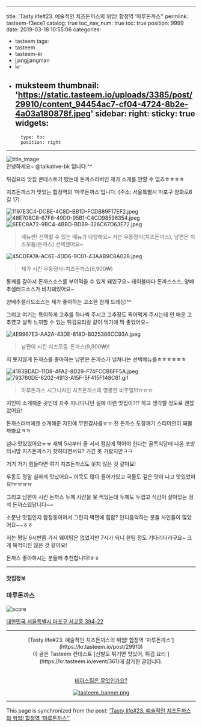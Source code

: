 
---
title: 'Tasty life#23. 예술적인 치즈돈까스의 위엄! 합정역 ‘마루돈까스’'
permlink: tasteem-f3ece1
catalog: true
toc_nav_num: true
toc: true
position: 9999
date: 2019-03-18 10:55:06
categories:
- tasteem
tags:
- tasteem
- tasteem-kr
- jjangjjangman
- kr
- muksteem
thumbnail: 'https://static.tasteem.io/uploads/3385/post/29910/content_94454ac7-cf04-4724-8b2e-4a03a180878f.jpeg'
sidebar:
    right:
        sticky: true
widgets:
    -
        type: toc
        position: right
---


![title_image](https://static.tasteem.io/uploads/3385/post/29910/content_94454ac7-cf04-4724-8b2e-4a03a180878f.jpeg)
<br/>
안녕하세요~ @talkative-bk 입니다.^^

튀김요리 맛집 콘테스트가 떴는데
돈까스러버인 제가 소개를 안할 수 없죠ㅎㅎㅎㅎ

치즈돈까스가 맛있는 합정역의 ‘마루돈까스’입니다.
(주소: 서울특별시 마포구 양화로6길 17)

![1197E3C4-DCBE-4C8D-BB1D-FCDB89F17EF2.jpeg](https://static.tasteem.io/uploads/image/image/149685/b32f45e0-d9ec-4c30-bb99-b03d4c385ed6.jpeg)
![48E70BC8-67F8-49D0-95B1-C4CD98596354.jpeg](https://static.tasteem.io/uploads/image/image/149686/b32f45e0-d9ec-4c30-bb99-b03d4c385ed6.jpeg)
![6EEC8A72-9BC4-4BBD-BD89-326C67D63E72.jpeg](https://static.tasteem.io/uploads/image/image/149700/b32f45e0-d9ec-4c30-bb99-b03d4c385ed6.jpeg)
>메뉴판! 선택할 수 있는 메뉴가 다양해요~ 저는 우동정식(치즈돈까스), 남편은 치즈모둠(돈까스) 선택했어요~

![45CDFA7A-AC6E-4DD6-9C01-43AAB9C8A028.jpeg](https://static.tasteem.io/uploads/image/image/149694/b32f45e0-d9ec-4c30-bb99-b03d4c385ed6.jpeg)
>제가 시킨 우동정식-치즈돈까스(9,900₩)

통깨를 갈아서 돈까스소스를 부어먹을 수 있게 돼있구요~ 테이블마다 돈까스소스, 양배추샐러드소스가 비치돼있어요~

양배추샐러드소스는 제가 좋아하는 고소한 참깨 드레싱!^^

그리고 여기는 특이하게 고추를 하나씩 주시고 고추장도 찍어먹게 주시는데 안 매운 고추였고 살짝 느끼할 수 있는 튀김요리랑 같이 먹기에 딱 좋았어요~

![4E9967E3-AA2A-43DE-818D-B025386CC93A.jpeg](https://static.tasteem.io/uploads/image/image/149704/b32f45e0-d9ec-4c30-bb99-b03d4c385ed6.jpeg)
>남편이 시킨 치즈모둠-돈까스(9,900₩)!

저 못지않게 돈까스를 좋아하는 남편은 돈까스가 넘쳐나는 선택메뉴를ㅎㅎㅎㅎㅎㅎ

![4183BDAD-11D8-4FA2-8D29-F74FCCB6FF5A.jpeg](https://static.tasteem.io/uploads/image/image/149705/b32f45e0-d9ec-4c30-bb99-b03d4c385ed6.jpeg)
![793760DE-6202-4913-A15F-5F415F148C61.gif](https://cdn.steemitimages.com/DQmYfCx7fSUUXxUoESz9j85XCFjnrD1EhqL5y7e2i9cmB2s/793760DE-6202-4913-A15F-5F415F148C61.gif)
>마루돈까스 시그니처인 치즈돈까스의 영롱한 비주얼!!!ㅠㅠㅠ

지인이 소개해준 곳인데 자주 지나다니던 길에
이런 맛집이?!? 하고 생각할 정도로 괜찮았어요!

돈까스러버에겐 소개해준 지인에 무한감사를ㅠㅠ
전 돈까스 도장깨기 스티미언이 돼볼까봐요ㅋㅋ

넘나 맛있었어요ㅠㅠ 새벽 5시부터 줄 서서 점심에 먹어야 한다는 골목식당에 나온 포방터시방 치즈돈까스가 핫하다면서요? 거긴 못 가봤지만ㅋㅋ 

거기 가기 힘들다면 여기 치즈돈까스도 못지 않은 것 같아요!

우동도 정말 실하게 맛났어요~ 어묵도 많이 들어가있고 국물도 깊은 맛이 나고 맛있었어요!ㅠㅠㅠㅠ

그리고 남편이 시킨 돈까스 두께 사진을 못 찍었는데 두께도 두껍고 식감이 살아있는 정석 돈까스였답니다~~

소문난 맛집인지 합정동이어서 그런지 벽면에 힙합? 인디음악하는 분들 사인들이 많았어요~~ㅎㅎ

저는 평일 6시반쯤 가서 웨이팅은 없었지만 7시가 되니 한팀 정도 기다리더라구요~ 크게 북적이진 않은 것 같아요!

돈까스 좋아하시는 분들께 추천합니다!ㅎㅎ

---------------------
#### 맛집정보
### 마루돈까스
![score](https://static.tasteem.io/images/steem/2Crowns.png)

[대한민국 서울특별시 마포구 서교동 394-22](https://kr.tasteem.io/post/29910#map)

-----------------------------------------
<center>[Tasty life#23. 예술적인 치즈돈까스의 위엄! 합정역 ‘마루돈까스’](https://kr.tasteem.io/post/29910)
<br/>이 글은 Tasteem 컨테스트
 [신발도 튀기면 맛있어,  튀김 요리 ](https://kr.tasteem.io/event/361)에 참가한 글입니다.

<br/>[테이스팀은 무엇인가요?](https://kr.tasteem.io/about)

[![tasteem_banner.png](https://static.tasteem.io/images/tasteem_banner_v3.png)](https://kr.tasteem.io)</center>

- - -

This page is synchronized from the post: ['Tasty life#23. 예술적인 치즈돈까스의 위엄! 합정역 ‘마루돈까스’'](https://steemit.com/@talkative-bk/tasteem-f3ece1)
